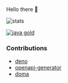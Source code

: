 Hello there 👋

![stats](https://github-readme-stats.vercel.app/api?username=chibat&count_private=true&show_icons=true)

[![java gold](https://images.credly.com/size/110x110/images/2249f1d3-a98c-4afb-92ea-1da111c0a57a/Japan_Gold_Java_SE_8_Programmer_Badge__1_.png)](https://www.credly.com/badges/4e125433-65c2-47ce-b7ea-fc2fd6f920d4)

<!--
[![profile](https://img.shields.io/badge/build-passing-brightgreen)](https://chibat.github.io/)
-->


### Contributions
* [deno](https://github.com/denoland/deno/pulls?q=is%3Apr+author%3Achibat+is%3Aclosed)
* [openapi-generator](https://github.com/OpenAPITools/openapi-generator/pulls?q=is%3Apr+is%3Aclosed+author%3Achibat)
* [doma](https://github.com/domaframework/doma/pulls?q=is%3Apr+is%3Aclosed+author%3Achibat)
